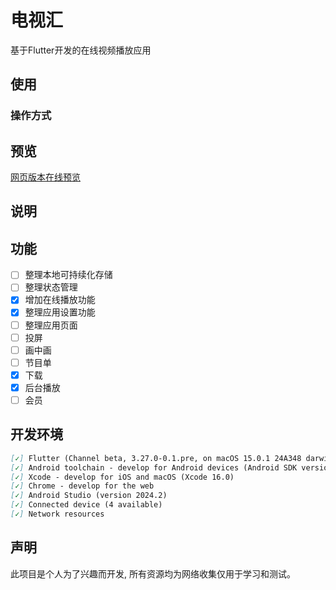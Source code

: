 # 电视汇

基于Flutter开发的在线视频播放应用

## 使用

### 操作方式

## 预览

[网页版本在线预览](https://woohyman.github.io/tv_sink/)

## 说明

## 功能

*   [ ] 整理本地可持续化存储
*   [ ] 整理状态管理
*   [x] 增加在线播放功能
*   [x] 整理应用设置功能
*   [ ] 整理应用页面
*   [ ] 投屏
*   [ ] 画中画
*   [ ] 节目单
*   [x] 下载
*   [x] 后台播放
*   [ ] 会员

## 开发环境

```markdown
[✓] Flutter (Channel beta, 3.27.0-0.1.pre, on macOS 15.0.1 24A348 darwin-arm64, locale zh-Hans-CN)
[✓] Android toolchain - develop for Android devices (Android SDK version 35.0.0)
[✓] Xcode - develop for iOS and macOS (Xcode 16.0)
[✓] Chrome - develop for the web
[✓] Android Studio (version 2024.2)
[✓] Connected device (4 available)
[✓] Network resources
```

## 声明

此项目是个人为了兴趣而开发, 所有资源均为网络收集仅用于学习和测试。
